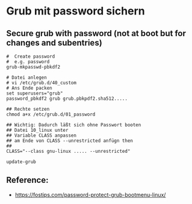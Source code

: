 # Grub mit password sichern 

## Secure grub with password (not at boot but for changes and subentries)

```
#  Create password 
#  e.g. password 
grub-mkpasswd-pbkdf2
```

```
# Datei anlegen 
# vi /etc/grub.d/40_custom 
# Ans Ende packen 
set superusers="grub"
password_pbkdf2 grub grub.pbkpdf2.sha512.....
```

```
## Rechte setzen 
chmod a+x /etc/grub.d/01_password 
```

```
## Wichtig: Dadurch läßt sich ohne Passwort booten 
## Datei 10_linux unter  
## Variable CLASS anpassen 
## am Ende von CLASS --unrestricted anfügn then 
## 
CLASS="--class gnu-linux ..... --unrestricted" 
```

```
update-grub 
```

## Reference:

  * https://fostips.com/password-protect-grub-bootmenu-linux/

